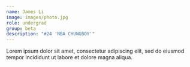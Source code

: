 ```yaml
---
name: James Li
image: images/photo.jpg
role: undergrad
group: beta
description: "#24 'NBA CHUNGBOY'"
---
```


Lorem ipsum dolor sit amet, consectetur adipiscing elit, sed do eiusmod tempor incididunt ut labore et dolore magna aliqua.
